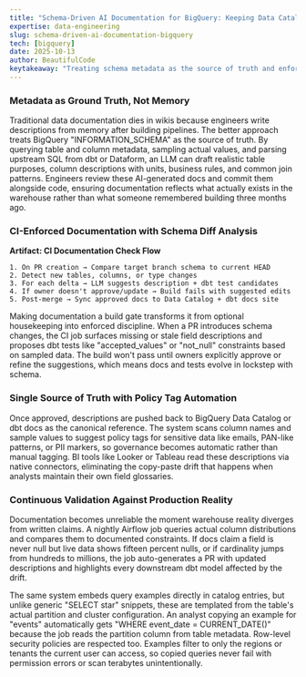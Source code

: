 ```yaml
---
title: "Schema-Driven AI Documentation for BigQuery: Keeping Data Catalogs Honest in CI/CD"
expertise: data-engineering
slug: schema-driven-ai-documentation-bigquery
tech: [bigquery]
date: 2025-10-13
author: BeautifulCode
keytakeaway: "Treating schema metadata as the source of truth and enforcing documentation updates in CI transforms data catalogs from stale wikis into living contracts that stay synchronized with production reality."
---
```


### Metadata as Ground Truth, Not Memory

Traditional data documentation dies in wikis because engineers write descriptions from memory after building pipelines. The better approach treats BigQuery "INFORMATION_SCHEMA" as the source of truth. By querying table and column metadata, sampling actual values, and parsing upstream SQL from dbt or Dataform, an LLM can draft realistic table purposes, column descriptions with units, business rules, and common join patterns. Engineers review these AI-generated docs and commit them alongside code, ensuring documentation reflects what actually exists in the warehouse rather than what someone remembered building three months ago.

### CI-Enforced Documentation with Schema Diff Analysis

**Artifact: CI Documentation Check Flow**

```text
1. On PR creation → Compare target branch schema to current HEAD
2. Detect new tables, columns, or type changes
3. For each delta → LLM suggests description + dbt test candidates
4. If owner doesn't approve/update → Build fails with suggested edits
5. Post-merge → Sync approved docs to Data Catalog + dbt docs site
```

Making documentation a build gate transforms it from optional housekeeping into enforced discipline. When a PR introduces schema changes, the CI job surfaces missing or stale field descriptions and proposes dbt tests like "accepted_values" or "not_null" constraints based on sampled data. The build won't pass until owners explicitly approve or refine the suggestions, which means docs and tests evolve in lockstep with schema.

### Single Source of Truth with Policy Tag Automation

Once approved, descriptions are pushed back to BigQuery Data Catalog or dbt docs as the canonical reference. The system scans column names and sample values to suggest policy tags for sensitive data like emails, PAN-like patterns, or PII markers, so governance becomes automatic rather than manual tagging. BI tools like Looker or Tableau read these descriptions via native connectors, eliminating the copy-paste drift that happens when analysts maintain their own field glossaries.

### Continuous Validation Against Production Reality

Documentation becomes unreliable the moment warehouse reality diverges from written claims. A nightly Airflow job queries actual column distributions and compares them to documented constraints. If docs claim a field is never null but live data shows fifteen percent nulls, or if cardinality jumps from hundreds to millions, the job auto-generates a PR with updated descriptions and highlights every downstream dbt model affected by the drift.

The same system embeds query examples directly in catalog entries, but unlike generic "SELECT star" snippets, these are templated from the table's actual partition and cluster configuration. An analyst copying an example for "events" automatically gets "WHERE event_date = CURRENT_DATE()" because the job reads the partition column from table metadata. Row-level security policies are respected too. Examples filter to only the regions or tenants the current user can access, so copied queries never fail with permission errors or scan terabytes unintentionally.
